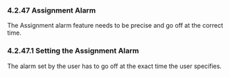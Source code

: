 ### 4.2.47 Assignment Alarm

The Assignment alarm feature needs to be precise and go off at the correct time. 

### 4.2.47.1 Setting the Assignment Alarm

The alarm set by the user has to go off at the exact time the user specifies.


